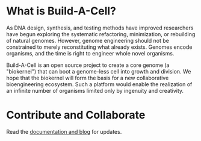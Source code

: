 # What is Build-A-Cell?

As DNA design, synthesis, and testing methods have improved researchers have begun exploring the systematic refactoring, minimization, or rebuilding of natural genomes.  However, genome engineering should not be constrained to merely reconstituting what already exists. Genomes encode organisms, and the time is right to engineer whole novel organisms.

Build-A-Cell is an open source project to create a core genome (a "biokernel") that can boot a genome-less cell into growth and division. We hope that the biokernel will form the basis for a new collaborative bioengineering ecosystem. Such a platform would enable the realization of an infinite number of organisms limited only by ingenuity and creativity.

# Contribute and Collaborate

Read the [documentation and blog](http://buildacell.io/engineering/) for updates.
